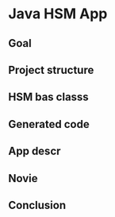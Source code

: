 # Java HSM App

## Goal

## Project structure

## HSM bas classs

## Generated code

## App descr

## Novie

## Conclusion
